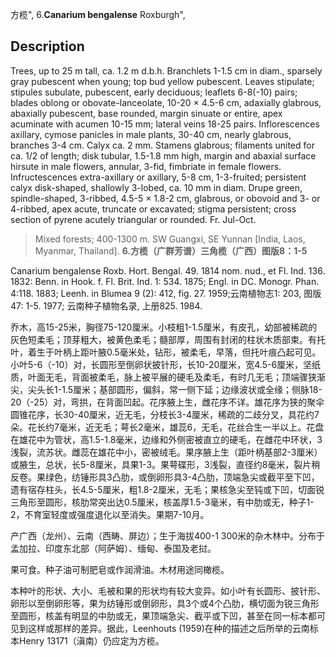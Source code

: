 方榄",
6.**Canarium bengalense** Roxburgh",

## Description
Trees, up to 25 m tall, ca. 1.2 m d.b.h. Branchlets 1-1.5 cm in diam., sparsely gray pubescent when young; top bud yellow pubescent. Leaves stipulate; stipules subulate, pubescent, early deciduous; leaflets 6-8(-10) pairs; blades oblong or obovate-lanceolate, 10-20 × 4.5-6 cm, adaxially glabrous, abaxially pubescent, base rounded, margin sinuate or entire, apex acuminate with acumen 10-15 mm; lateral veins 18-25 pairs. Inflorescences axillary, cymose panicles in male plants, 30-40 cm, nearly glabrous, branches 3-4 cm. Calyx ca. 2 mm. Stamens glabrous; filaments united for ca. 1/2 of length; disk tubular, 1.5-1.8 mm high, margin and abaxial surface hirsute in male flowers, annular, 3-fid, fimbriate in female flowers. Infructescences extra-axillary or axillary, 5-8 cm, 1-3-fruited; persistent calyx disk-shaped, shallowly 3-lobed, ca. 10 mm in diam. Drupe green, spindle-shaped, 3-ribbed, 4.5-5 × 1.8-2 cm, glabrous, or obovoid and 3- or 4-ribbed, apex acute, truncate or excavated; stigma persistent; cross section of pyrene acutely triangular or rounded. Fr. Jul-Oct.

> Mixed forests; 400-1300 m. SW Guangxi, SE Yunnan [India, Laos, Myanmar, Thailand].
**6.方榄（广群芳谱）三角榄（广西）图版8：1-5**

Canarium bengalense Roxb. Hort. Bengal. 49. 1814 nom. nud., et Fl. Ind. 136. 1832: Benn. in Hook. f. Fl. Brit. Ind. 1: 534. 1875; Engl. in DC. Monogr. Phan. 4:118. 1883; Leenh. in Blumea 9 (2): 412, fig. 27. 1959;云南植物志1: 203, 图版47: 1-5. 1977; 云南种子植物名录, 上册825. 1984.

乔木，高15-25米，胸径75-120厘米。小枝粗1-1.5厘米，有皮孔，幼部被稀疏的灰色短柔毛；顶芽粗大，被黄色柔毛；髓部厚，周围有封闭的柱状木质部束。有托叶，着生于叶柄上距叶腋0.5毫米处，钻形，被柔毛，早落，但托叶痕凸起可见。小叶5-6（-10）对，长圆形至倒卵状披针形，长10-20厘米，宽4.5-6厘米，坚纸质，叶面无毛，背面被柔毛，脉上被平展的硬毛及柔毛，有时几无毛；顶端骤狭渐尖，尖头长1-1.5厘米；基部圆形，偏斜，常一侧下延；边缘波状或全缘；侧脉18-20（-25）对，弯拱，在背面凹起。花序腋上生，雌花序不详。雄花序为狭的聚伞圆锥花序，长30-40厘米，近无毛，分枝长3-4厘米，稀疏的二歧分叉，具花约7朵。花长约7毫米，近无毛；萼长2毫米，雄蕊6，无毛，花丝合生一半以上。花盘在雄花中为管状，高1.5-1.8毫米，边缘和外侧密被直立的硬毛，在雌花中环状，3浅裂，流苏状。雌蕊在雄花中小，密被绒毛。果序腋上生（距叶柄基部2-3厘米）或腋生，总状，长5-8厘米，具果1-3。果萼碟形，3浅裂，直径约8毫米，裂片稍反卷。果绿色，纺锤形具3凸肋，或倒卵形具3-4凸肋，顶端急尖或截平至下凹，遗有宿存柱头，长4.5-5厘米，粗1.8-2厘米，无毛；果核急尖至钝或下凹，切面锐三角形至圆形，核肋常突出达0.5厘米，核盖厚1.5-3毫米，有中肋或无，种子1-2，不育室轻度或强度退化以至消失。果期7-10月。

产广西（龙州）、云南（西畴、屏边）；生于海拔400-1 300米的杂木林中。分布于孟加拉、印度东北部（阿萨姆）、缅甸、泰国及老挝。

果可食。种子油可制肥皂或作润滑油。木材用途同橄榄。

本种叶的形状、大小、毛被和果的形状均有较大变异。如小叶有长圆形、披针形、卵形以至倒卵形等，果为纺锤形或倒卵形，具3个或4个凸肋，横切面为锐三角形至圆形，核盖有明显的中肋或无，果顶端急尖、截平或下凹，甚至在同一标本都可见到这样或那样的差异。据此，Leenhouts (1959)在种的描述之后所举的云南标本Henry 13171（滇南）仍应定为方榄。
